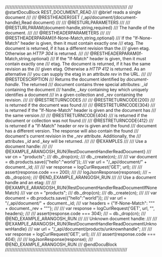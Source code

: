 ////////////////////////////////////////////////////////////////////////////////
/// @startDocuBlock REST_DOCUMENT_READ
/// @brief reads a single document
///
/// @RESTHEADER{GET /_api/document/{document-handle},Read document}
///
/// @RESTURLPARAMETERS
///
/// @RESTURLPARAM{document-handle,string,required}
/// The handle of the document.
///
/// @RESTHEADERPARAMETERS
///
/// @RESTHEADERPARAM{If-None-Match,string,optional}
/// If the "If-None-Match" header is given, then it must contain exactly one
/// etag. The document is returned, if it has a different revision than the
/// given etag. Otherwise an *HTTP 304* is returned.
///
/// @RESTHEADERPARAM{If-Match,string,optional}
/// If the "If-Match" header is given, then it must contain exactly one
/// etag. The document is returned, if it has the same revision as the
/// given etag. Otherwise a *HTTP 412* is returned. As an alternative
/// you can supply the etag in an attribute *rev* in the URL.
///
/// @RESTDESCRIPTION
/// Returns the document identified by *document-handle*. The returned
/// document contains three special attributes: *_id* containing the document
/// handle, *_key* containing key which uniquely identifies a document
/// in a given collection and *_rev* containing the revision.
///
/// @RESTRETURNCODES
///
/// @RESTRETURNCODE{200}
/// is returned if the document was found
///
/// @RESTRETURNCODE{304}
/// is returned if the "If-None-Match" header is given and the document has
/// the same version
///
/// @RESTRETURNCODE{404}
/// is returned if the document or collection was not found
///
/// @RESTRETURNCODE{412}
/// is returned if a "If-Match" header or *rev* is given and the found
/// document has a different version. The response will also contain the found
/// document's current revision in the *_rev* attribute. Additionally, the
/// attributes *_id* and *_key* will be returned.
///
/// @EXAMPLES
///
/// Use a document handle:
///
/// @EXAMPLE_ARANGOSH_RUN{RestDocumentHandlerReadDocument}
///     var cn = "products";
///     db._drop(cn);
///     db._create(cn);
///
///     var document = db.products.save({"hello":"world"});
///     var url = "/_api/document/" + document._id;
///
///     var response = logCurlRequest('GET', url);
///
///     assert(response.code === 200);
///
///     logJsonResponse(response);
///   ~ db._drop(cn);
/// @END_EXAMPLE_ARANGOSH_RUN
///
/// Use a document handle and an etag:
///
/// @EXAMPLE_ARANGOSH_RUN{RestDocumentHandlerReadDocumentIfNoneMatch}
///     var cn = "products";
///     db._drop(cn);
///     db._create(cn);
///
///     var document = db.products.save({"hello":"world"});
///     var url = "/_api/document/" + document._id;
///     var headers = {"If-None-Match": "\"" + document._rev + "\""};
///
///     var response = logCurlRequest('GET', url, "", headers);
///
///     assert(response.code === 304);
///   ~ db._drop(cn);
/// @END_EXAMPLE_ARANGOSH_RUN
///
/// Unknown document handle:
///
/// @EXAMPLE_ARANGOSH_RUN{RestDocumentHandlerReadDocumentUnknownHandle}
///     var url = "/_api/document/products/unknownhandle";
///
///     var response = logCurlRequest('GET', url);
///
///     assert(response.code === 404);
///
///     logJsonResponse(response);
/// @END_EXAMPLE_ARANGOSH_RUN
/// @endDocuBlock
////////////////////////////////////////////////////////////////////////////////